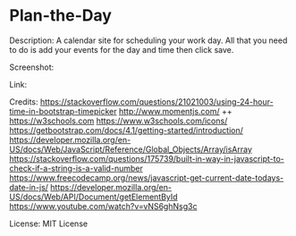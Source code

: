 # Plan-the-Day

Description:
A calendar site for scheduling your work day. All that you need to do is add your events for the day and time then click save.

Screenshot:


Link:


Credits:
https://stackoverflow.com/questions/21021003/using-24-hour-time-in-bootstrap-timepicker
http://www.momentjs.com/ ++
https://w3schools.com
https://www.w3schools.com/icons/
https://getbootstrap.com/docs/4.1/getting-started/introduction/
https://developer.mozilla.org/en-US/docs/Web/JavaScript/Reference/Global_Objects/Array/isArray
https://stackoverflow.com/questions/175739/built-in-way-in-javascript-to-check-if-a-string-is-a-valid-number
https://www.freecodecamp.org/news/javascript-get-current-date-todays-date-in-js/
https://developer.mozilla.org/en-US/docs/Web/API/Document/getElementById
https://www.youtube.com/watch?v=vNS6ghNsg3c

License: MIT License 
